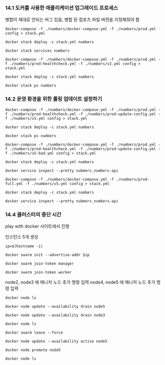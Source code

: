 ### 14.1 도커를 사용한 애플리케이션 업그레이드 프로세스

병합이 재대로 안되는 버그 있음, 병합 된 컴포즈 파일 버젼을 지정해줘야 함

``docker-compose -f ./numbers/docker-compose.yml -f ./numbers/prod.yml config > stack.yml``

``docker stack deploy -c stack.yml numbers``

``docker stack services numbers``

``docker-compose -f ./numbers/docker-compose.yml -f ./numbers/prod.yml -f ./numbers/prod-healthcheck.yml -f ./numbers/v2.yml config > stack.yml``

``docker stack deploy -c stack.yml numbers``

``docker stack ps numbers``

### 14.2 운영 환경을 위한 롤링 업데이트 설정하기

``docker-compose -f ./numbers/docker-compose.yml -f ./numbers/prod.yml -f ./numbers/prod-healthcheck.yml -f ./numbers/prod-update-config.yml -f ./numbers/v3.yml config > stack.yml``

``docker stack deploy -c stack.yml numbers``

``docker stack ps numbers``

``docker-compose -f ./numbers/docker-compose.yml -f ./numbers/prod.yml -f ./numbers/prod-healthcheck.yml -f ./numbers/prod-update-config.yml -f ./numbers/v5-bad.yml config > stack.yml``

``docker stack deploy -c stack.yml numbers``

``docker service inspect --pretty nubmers_numbers-api``

``docker-compose -f ./numbers/docker-compose.yml -f ./numbers/prod-full.yml -f ./numbers/v5.yml config > stack.yml``

``docker stack deploy -c stack.yml numbers``

``docker service inspect --pretty nubmers_numbers-api``

### 14.4 클러스터의 중단 시간

play with docker 사이트에서 진행

인스턴스 5개 생성

``ip=$(hostname -i)``

``docker swarm init --advertise-addr $ip``

``docker swarm join-token manager``

``docker swarm join-token worker``

node2, node3 에 매니저 노드 추가 명령 입력
node4, node5 에 매니저 노드 추가 명령 입력

``docker node ls``

``docker node update --availability drain node5``

``docker node update --availability drain node3``

``docker node ls``

``docker swarm leave --force``

``docker node update --availability active node5``

``docker node promote node5``

``docker node ls``

